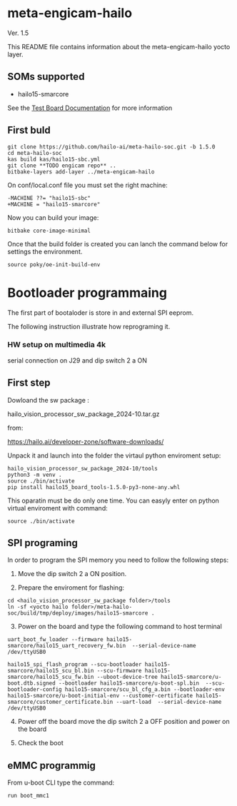 meta-engicam-hailo
==================

Ver. 1.5

This README file contains information about the meta-engicam-hailo yocto layer.


SOMs supported
--------------

- hailo15-smarcore

See the [Test Board Documentation](docs/tests.md) for more information


## First buld


````
git clone https://github.com/hailo-ai/meta-hailo-soc.git -b 1.5.0
cd meta-hailo-soc
kas build kas/hailo15-sbc.yml
git clone **TODO engicam repo** ..
bitbake-layers add-layer ../meta-engicam-hailo

````

On conf/local.conf file you must set the right machine:

````
-MACHINE ??= "hailo15-sbc"
+MACHINE = "hailo15-smarcore"
````


Now you can build your image:


````
bitbake core-image-minimal
````

Once that the build folder is created you can lanch the command below for settings the environment.


````
source poky/oe-init-build-env
````


# Bootloader programmaing

The first part of bootaloder is store in and external SPI eeprom.

The following instruction illustrate how reprograming it.


### HW setup on multimedia 4k


serial connection on J29 and dip switch 2 a ON



## First step

Dowloand the sw package :


hailo_vision_processor_sw_package_2024-10.tar.gz

from:

https://hailo.ai/developer-zone/software-downloads/


Unpack it and launch into the folder the virtaul python enviroment setup:

````
hailo_vision_processor_sw_package_2024-10/tools
python3 -m venv .
source ./bin/activate
pip install hailo15_board_tools-1.5.0-py3-none-any.whl
````

This oparatin must be do only one time. You can easyly enter on python virtual enviroment with command:

````
source ./bin/activate
````

## SPI programing

In order to program the SPI memory you  need to follow the following steps:

1. Move the dip switch 2 a ON position.

2. Prepare the enviroment for flashing:

````
cd <hailo_vision_processor_sw_package folder>/tools
ln -sf <yocto hailo folder>/meta-hailo-soc/build/tmp/deploy/images/hailo15-smarcore .
````

3. Power on the board and type the following command to host terminal


````
uart_boot_fw_loader --firmware hailo15-smarcore/hailo15_uart_recovery_fw.bin  --serial-device-name /dev/ttyUSB0

hailo15_spi_flash_program --scu-bootloader hailo15-smarcore/hailo15_scu_bl.bin --scu-firmware hailo15-smarcore/hailo15_scu_fw.bin --uboot-device-tree hailo15-smarcore/u-boot.dtb.signed --bootloader hailo15-smarcore/u-boot-spl.bin  --scu-bootloader-config hailo15-smarcore/scu_bl_cfg_a.bin --bootloader-env hailo15-smarcore/u-boot-initial-env --customer-certificate hailo15-smarcore/customer_certificate.bin --uart-load  --serial-device-name /dev/ttyUSB0

````

4. Power off the board move the dip switch 2 a OFF position and power on the board

5. Check the boot



## eMMC programmig


From u-boot CLI type the command:

````
run boot_mmc1
````